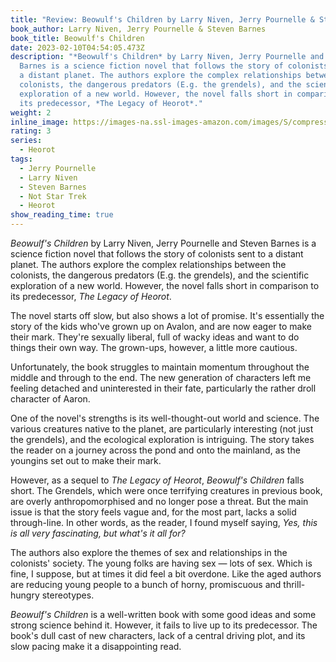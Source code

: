 ```yaml
---
title: "Review: Beowulf's Children by Larry Niven, Jerry Pournelle & Steven Barnes"
book_author: Larry Niven, Jerry Pournelle & Steven Barnes
book_title: Beowulf's Children
date: 2023-02-10T04:54:05.473Z
description: "*Beowulf's Children* by Larry Niven, Jerry Pournelle and Steven
  Barnes is a science fiction novel that follows the story of colonists sent to
  a distant planet. The authors explore the complex relationships between the
  colonists, the dangerous predators (E.g. the grendels), and the scientific
  exploration of a new world. However, the novel falls short in comparison to
  its predecessor, *The Legacy of Heorot*."
weight: 2
inline_image: https://images-na.ssl-images-amazon.com/images/S/compressed.photo.goodreads.com/books/1389468482i/69448.jpg
rating: 3
series:
  - Heorot
tags:
  - Jerry Pournelle
  - Larry Niven
  - Steven Barnes
  - Not Star Trek
  - Heorot
show_reading_time: true
---
```

*Beowulf's Children* by Larry Niven, Jerry Pournelle and Steven Barnes is a science fiction novel that follows the story of colonists sent to a distant planet. The authors explore the complex relationships between the colonists, the dangerous predators (E.g. the grendels), and the scientific exploration of a new world. However, the novel falls short in comparison to its predecessor, *The Legacy of Heorot*.

The novel starts off slow, but also shows a lot of promise. It's essentially the story of the kids who've grown up on Avalon, and are now eager to make their mark. They're sexually liberal, full of wacky ideas and want to do things their own way. The grown-ups, however, a little more cautious.

Unfortunately, the book struggles to maintain momentum throughout the middle and through to the end. The new generation of characters left me feeling detached and uninterested in their fate, particularly the rather droll character of Aaron. 

One of the novel's strengths is its well-thought-out world and science. The various creatures native to the planet, are particularly interesting (not just the grendels), and the ecological exploration is intriguing. The story takes the reader on a journey across the pond and onto the mainland, as the youngins set out to make their mark.

However, as a sequel to *The Legacy of Heorot*, *Beowulf's Children* falls short. The Grendels, which were once terrifying creatures in previous book, are overly anthropomorphised and no longer pose a threat. But the main issue is that the story feels vague and, for the most part, lacks a solid through-line. In other words, as the reader, I found myself saying, *Yes, this is all very fascinating, but what's it all for?*

The authors also explore the themes of sex and relationships in the colonists' society. The young folks are having sex — lots of sex. Which is fine, I suppose, but at times it did feel a bit overdone. Like the aged authors are reducing young people to a bunch of horny, promiscuous and thrill-hungry stereotypes.

*Beowulf's Children* is a well-written book with some good ideas and some strong science behind it. However, it fails to live up to its predecessor. The book's dull cast of new characters, lack of a central driving plot, and its slow pacing make it a disappointing read.